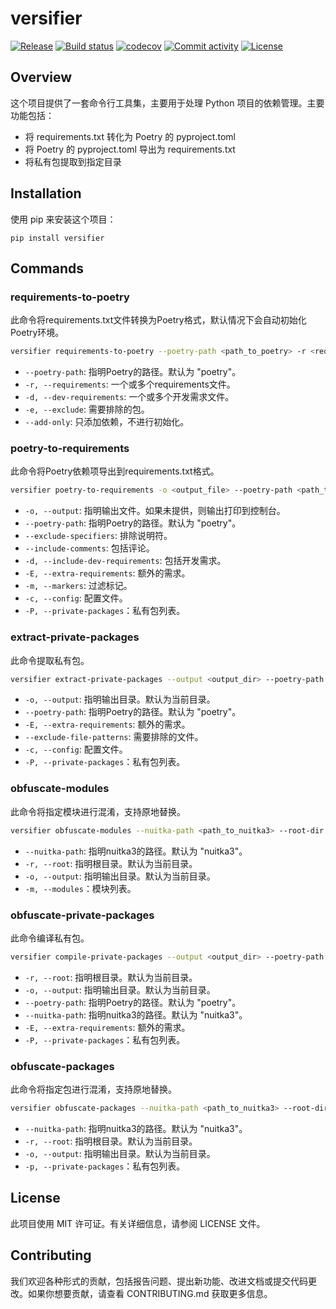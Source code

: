 # versifier

[![Release](https://img.shields.io/github/v/release/mrlyc/versifier)](https://img.shields.io/github/v/release/mrlyc/versifier)
[![Build status](https://img.shields.io/github/actions/workflow/status/mrlyc/versifier/main.yml?branch=main)](https://github.com/mrlyc/versifier/actions/workflows/main.yml?query=branch%3Amain)
[![codecov](https://codecov.io/gh/mrlyc/versifier/branch/main/graph/badge.svg)](https://codecov.io/gh/mrlyc/versifier)
[![Commit activity](https://img.shields.io/github/commit-activity/m/mrlyc/versifier)](https://img.shields.io/github/commit-activity/m/mrlyc/versifier)
[![License](https://img.shields.io/github/license/mrlyc/versifier)](https://img.shields.io/github/license/mrlyc/versifier)

## Overview

这个项目提供了一套命令行工具集，主要用于处理 Python 项目的依赖管理。主要功能包括：
- 将 requirements.txt 转化为 Poetry 的 pyproject.toml
- 将 Poetry 的 pyproject.toml 导出为 requirements.txt
- 将私有包提取到指定目录

## Installation

使用 pip 来安装这个项目：

```shell
pip install versifier
```

## Commands
### requirements-to-poetry

此命令将requirements.txt文件转换为Poetry格式，默认情况下会自动初始化Poetry环境。

```bash
versifier requirements-to-poetry --poetry-path <path_to_poetry> -r <requirements_files> -d <dev_requirements_files> -e <exclude_packages>
```

- `--poetry-path`: 指明Poetry的路径。默认为 "poetry"。
- `-r, --requirements`: 一个或多个requirements文件。
- `-d, --dev-requirements`: 一个或多个开发需求文件。
- `-e, --exclude`: 需要排除的包。
- `--add-only`: 只添加依赖，不进行初始化。

### poetry-to-requirements

此命令将Poetry依赖项导出到requirements.txt格式。

```bash
versifier poetry-to-requirements -o <output_file> --poetry-path <path_to_poetry> --exclude-specifiers --include-comments -d -E <extra_requirements> -m <markers>
```

- `-o, --output`: 指明输出文件。如果未提供，则输出打印到控制台。
- `--poetry-path`: 指明Poetry的路径。默认为 "poetry"。
- `--exclude-specifiers`: 排除说明符。
- `--include-comments`: 包括评论。
- `-d, --include-dev-requirements`: 包括开发需求。
- `-E, --extra-requirements`: 额外的需求。
- `-m, --markers`: 过滤标记。
- `-c, --config`: 配置文件。
- `-P, --private-packages`：私有包列表。

### extract-private-packages

此命令提取私有包。

```bash
versifier extract-private-packages --output <output_dir> --poetry-path <path_to_poetry> -E <extra_requirements> --exclude-file-patterns <exclude_files>
```

- `-o, --output`: 指明输出目录。默认为当前目录。
- `--poetry-path`: 指明Poetry的路径。默认为 "poetry"。
- `-E, --extra-requirements`: 额外的需求。
- `--exclude-file-patterns`: 需要排除的文件。
- `-c, --config`: 配置文件。
- `-P, --private-packages`：私有包列表。

### obfuscate-modules

此命令将指定模块进行混淆，支持原地替换。

```bash
versifier obfuscate-modules --nuitka-path <path_to_nuitka3> --root-dir <root_dir> --output-dir <output_dir> --modules <module>
```

- `--nuitka-path`: 指明nuitka3的路径。默认为 "nuitka3"。
- `-r, --root`: 指明根目录。默认为当前目录。
- `-o, --output`: 指明输出目录。默认为当前目录。
- `-m, --modules`：模块列表。

### obfuscate-private-packages

此命令编译私有包。

```bash
versifier compile-private-packages --output <output_dir> --poetry-path <path_to_poetry> --nuitka-path <path_to_nuitka3> -E <extra_requirements>
```

- `-r, --root`: 指明根目录。默认为当前目录。
- `-o, --output`: 指明输出目录。默认为当前目录。
- `--poetry-path`: 指明Poetry的路径。默认为 "poetry"。
- `--nuitka-path`: 指明nuitka3的路径。默认为 "nuitka3"。
- `-E, --extra-requirements`: 额外的需求。
- `-P, --private-packages`：私有包列表。


### obfuscate-packages

此命令将指定包进行混淆，支持原地替换。

```bash
versifier obfuscate-packages --nuitka-path <path_to_nuitka3> --root-dir <root_dir> --output-dir <output_dir> -P <private_packages>
```

- `--nuitka-path`: 指明nuitka3的路径。默认为 "nuitka3"。
- `-r, --root`: 指明根目录。默认为当前目录。
- `-o, --output`: 指明输出目录。默认为当前目录。
- `-p, --private-packages`：私有包列表。

## License

此项目使用 MIT 许可证。有关详细信息，请参阅 LICENSE 文件。

## Contributing

我们欢迎各种形式的贡献，包括报告问题、提出新功能、改进文档或提交代码更改。如果你想要贡献，请查看 CONTRIBUTING.md 获取更多信息。